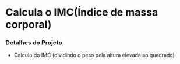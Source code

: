 # Calcula o IMC(Índice de massa corporal)

### Detalhes do Projeto

- Calculo do IMC (dividindo o peso pela altura elevada ao quadrado)
